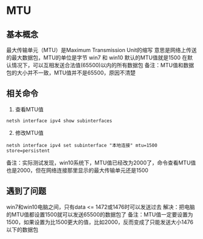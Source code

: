 # MTU

## 基本概念
最大传输单元（MTU）是Maximum Transmission Unit的缩写
意思是网络上传送的最大数据包，MTU的单位是字节
win7 和 win10 默认的MTU值就是1500
在默认情况下，可以互相发送合法值(65500)以内的所有数据包
备注：MTU值和数据包的大小并不一致，MTU值并不是65500，原因不清楚


## 相关命令
1. 查看MTU值
```
netsh interface ipv4 show subinterfaces
```
2. 修改MTU值
```
netsh interface ipv4 set subinterface "本地连接" mtu=1500 store=persistent
```
备注：实际测试发现，win10系统下，MTU值已经改为2000了，命令查看MTU值也是2000，但在网络连接那里显示的最大传输单元还是1500


## 遇到了问题
win7和win10电脑之间，只有data <= 1472或1476时可以发送过去
解决：把电脑的MTU值都设置1500就可以发送65500的数据包了
备注：MTU值一定要设置为1500，如果设置为比1500更大的值，比如2000，反而变成了只能发送大小1476以下的数据包